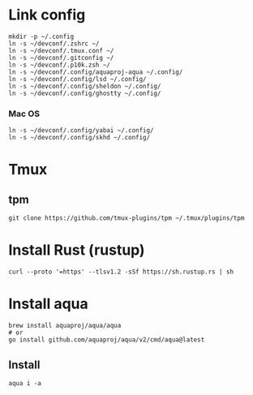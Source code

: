 # Link config

```
mkdir -p ~/.config
ln -s ~/devconf/.zshrc ~/
ln -s ~/devconf/.tmux.conf ~/
ln -s ~/devconf/.gitconfig ~/
ln -s ~/devconf/.p10k.zsh ~/
ln -s ~/devconf/.config/aquaproj-aqua ~/.config/
ln -s ~/devconf/.config/lsd ~/.config/
ln -s ~/devconf/.config/sheldon ~/.config/
ln -s ~/devconf/.config/ghostty ~/.config/
```

### Mac OS

```
ln -s ~/devconf/.config/yabai ~/.config/
ln -s ~/devconf/.config/skhd ~/.config/
```

# Tmux

## tpm

```
git clone https://github.com/tmux-plugins/tpm ~/.tmux/plugins/tpm
```

# Install Rust (rustup)

```shell
curl --proto '=https' --tlsv1.2 -sSf https://sh.rustup.rs | sh
```

# Install aqua

```shell
brew install aquaproj/aqua/aqua
# or
go install github.com/aquaproj/aqua/v2/cmd/aqua@latest
```

## Install

```
aqua i -a
```
